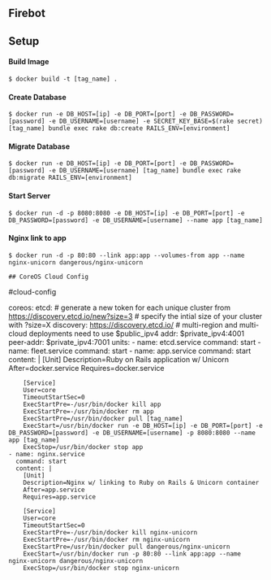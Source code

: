 ## Firebot

## Setup

#### Build Image
```
$ docker build -t [tag_name] .
```

#### Create Database
```
$ docker run -e DB_HOST=[ip] -e DB_PORT=[port] -e DB_PASSWORD=[password] -e DB_USERNAME=[username] -e SECRET_KEY_BASE=$(rake secret) [tag_name] bundle exec rake db:create RAILS_ENV=[environment]
```

#### Migrate Database
```
$ docker run -e DB_HOST=[ip] -e DB_PORT=[port] -e DB_PASSWORD=[password] -e DB_USERNAME=[username] [tag_name] bundle exec rake db:migrate RAILS_ENV=[environment]
```

#### Start Server
```
$ docker run -d -p 8080:8080 -e DB_HOST=[ip] -e DB_PORT=[port] -e DB_PASSWORD=[password] -e DB_USERNAME=[username] --name app [tag_name]
```

#### Nginx link to app
```
$ docker run -d -p 80:80 --link app:app --volumes-from app --name nginx-unicorn dangerous/nginx-unicorn

## CoreOS Cloud Config
```
#cloud-config

coreos:
  etcd:
    # generate a new token for each unique cluster from https://discovery.etcd.io/new?size=3
    # specify the intial size of your cluster with ?size=X
    discovery: https://discovery.etcd.io/<token>
    # multi-region and multi-cloud deployments need to use $public_ipv4
    addr: $private_ipv4:4001
    peer-addr: $private_ipv4:7001
  units:
    - name: etcd.service
      command: start
    - name: fleet.service
      command: start
    - name: app.service
      command: start
      content: |
        [Unit]
        Description=Ruby on Rails application w/ Unicorn
        After=docker.service
        Requires=docker.service

        [Service]
        User=core
        TimeoutStartSec=0
        ExecStartPre=-/usr/bin/docker kill app
        ExecStartPre=-/usr/bin/docker rm app
        ExecStartPre=/usr/bin/docker pull [tag_name]
        ExecStart=/usr/bin/docker run -e DB_HOST=[ip] -e DB_PORT=[port] -e DB_PASSWORD=[password] -e DB_USERNAME=[username] -p 8080:8080 --name app [tag_name]
        ExecStop=/usr/bin/docker stop app
    - name: nginx.service
      command: start
      content: |
        [Unit]
        Description=Nginx w/ linking to Ruby on Rails & Unicorn container
        After=app.service
        Requires=app.service

        [Service]
        User=core
        TimeoutStartSec=0
        ExecStartPre=-/usr/bin/docker kill nginx-unicorn
        ExecStartPre=-/usr/bin/docker rm nginx-unicorn
        ExecStartPre=/usr/bin/docker pull dangerous/nginx-unicorn
        ExecStart=/usr/bin/docker run -p 80:80 --link app:app --name nginx-unicorn dangerous/nginx-unicorn
        ExecStop=/usr/bin/docker stop nginx-unicorn
```
